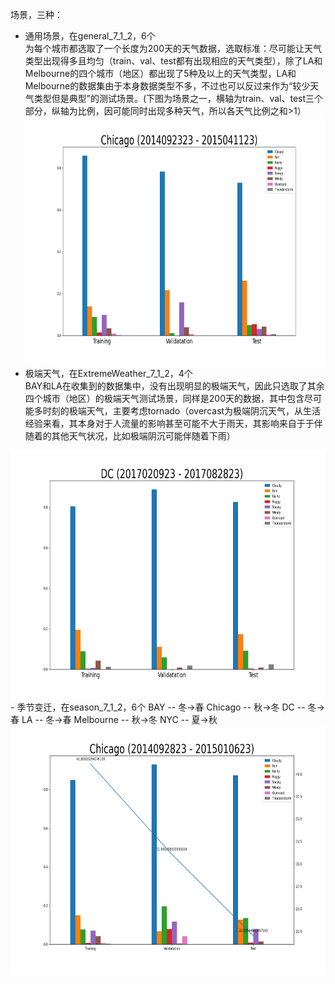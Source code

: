 场景，三种：
- 通用场景，在general_7_1_2，6个  
为每个城市都选取了一个长度为200天的天气数据，选取标准：尽可能让天气类型出现得多且均匀（train、val、test都有出现相应的天气类型），除了LA和Melbourne的四个城市（地区）都出现了5种及以上的天气类型，LA和Melbourne的数据集由于本身数据类型不多，不过也可以反过来作为“较少天气类型但是典型”的测试场景。(下图为场景之一，横轴为train、val、test三个部分，纵轴为比例，因可能同时出现多种天气，所以各天气比例之和>1）  
  <img src="general_7_1_2/select/Chicago (2014092323 - 2015041123).png" width = "600" height = "400" alt="Chicago (2014092323 - 2015041123)" align=center />
- 极端天气，在ExtremeWeather_7_1_2，4个  
BAY和LA在收集到的数据集中，没有出现明显的极端天气，因此只选取了其余四个城市（地区）的极端天气测试场景，同样是200天的数据，其中包含尽可能多时刻的极端天气，主要考虑tornado（overcast为极端阴沉天气，从生活经验来看，其本身对于人流量的影响甚至可能不大于雨天，其影响来自于于伴随着的其他天气状况，比如极端阴沉可能伴随着下雨）
<img src="ExtremeWeather_7_1_2/DC (2017020923 - 2017082823).png" width = "600" height = "400" alt="DC (2017020923 - 2017082823)" align=center />
- 季节变迁，在season_7_1_2，6个  
BAY -- 冬→春  
Chicago -- 秋→冬  
DC -- 冬→春  
LA -- 冬→春  
Melbourne -- 秋→冬  
NYC -- 夏→秋
<img src="season_7_1_2/select/Chicago (2014092823 - 2015010623).png" width = "600" height = "400" alt="Chicago (2014092823 - 2015010623)" align=center />
